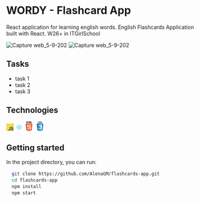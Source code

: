 # WORDY - Flashcard App

React application for learning english words. English Flashcards Application built with React. W26+ in ITGirlSchool

<img width="600" alt="Capture web_5-9-202" src="../main/screenshots/Capture web_5-9-2022_151026_alenagm.github.io.jpeg">
<img width="600" alt="Capture web_5-9-202" src="../main/screenshots/Capture web_5-9-2022_151255_alenagm.github.io.jpeg">


## Tasks

- task 1
- task 2
- task 3

## Technologies

<code><img height="20" src="https://raw.githubusercontent.com/github/explore/80688e429a7d4ef2fca1e82350fe8e3517d3494d/topics/javascript/javascript.png"></code>
<code><img height="20" src="https://raw.githubusercontent.com/github/explore/80688e429a7d4ef2fca1e82350fe8e3517d3494d/topics/react/react.png"></code>
<code><img height="25" src="https://raw.githubusercontent.com/github/explore/80688e429a7d4ef2fca1e82350fe8e3517d3494d/topics/html/html.png"></code>
<code><img height="25" src="https://raw.githubusercontent.com/github/explore/80688e429a7d4ef2fca1e82350fe8e3517d3494d/topics/css/css.png"></code>

## Getting started

In the project directory, you can run:

```bash
  git clone https://github.com/AlenaGM/flashcards-app.git
  cd flashcards-app
  npm install
  npm start
```
